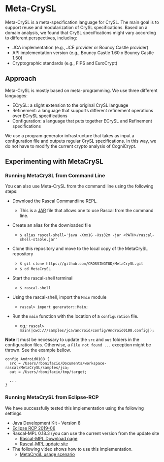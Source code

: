 # Meta-CrySL

Meta-CrySL is a meta-specification language for CrySL. The main goal is to support reuse and modularization of CrySL specifications. Based on a domain analysis, we found that CrySL specifications might vary according to different perspectives, including:

   * JCA implementation (e.g., JCE provider or Bouncy Castle provider)
   * API implementation version (e.g., Bouncy Castle 1.60 x Bouncy Castle 1.50)
   * Cryptographic standards (e.g., FIPS and EuroCrypt)
   
## Approach

Meta-CrySL is mostly based on meta-programming. We use three different languages: 

   * ECrySL: a slight extension to the original CrySL language
   * Refinement: a language that supports different refinement operations over ECrySL specifications
   * Configuration: a language that puts together ECrySL and Refinement specifications 

We use a program generator infrastructure that takes as input a configuration file and outputs regular CrySL specifications. In this way, we do not have to modify the current crypto analysis of CogniCrypt.

## Experimenting with MetaCrySL

### Running MetaCrySL from Command Line

You can also use Meta-CrySL from the command line using the following steps: 

   * Download the Rascal Commandline REPL.
      * This is a [JAR](https://update.rascal-mpl.org/console/rascal-shell-stable.jar) file that allows one to use Rascal from the command line. 

   * Create an alias for the downloaded file
      * `$ alias rascal-shell='java -Xmx1G -Xss32m -jar <PATH>/rascal-shell-stable.jar'`

   * Clone this repository and move to the local copy of the MetaCrySL repository
      * `$ git clone https://github.com/CROSSINGTUD/MetaCrySL.git`
      * `$ cd MetaCrySL` 

   * Start the rascal-shell terminal
      * `$ rascal-shell`

   * Using the rascal-shell, import the `Main` module
      * `rascal> import generator::Main;`

   * Run the `main` function with the location of a `configuration` file.
      * eg.: `rascal> main(|cwd:///samples/jca/android/config/Android0108.config|);` 

**Note** it must be necessary to update the `src` and `out` folders in the configuration files.
Otherwise, a `File not found ...` exception might be thrown. See the example bellow. 

```
config Android0108 {
  src = /Users/rbonifacio/Documents/workspace-rascal/MetaCrySL/samples/jca;
  out = /Users/rbonifacio/tmp/target;

  ...
}
```

### Running MetaCrySL from Eclipse-RCP

We have successfully tested this implementation using the following settings.

   * Java Development Kit - Version 8
   * [Eclipse RCP 2019-06](https://www.eclipse.org/downloads/packages/release/2019-06/r/eclipse-ide-rcp-and-rap-developers)
   * Rascal-MPL 0.18.3 (you can use the current version from the update site
      * [Rascal-MPL Download page](https://www.rascal-mpl.org/start/)
      * [Rascal-MPL update site](https://update.rascal-mpl.org/stable/)
   * The following video shows how to use this implementation.
      * [MetaCrySL usage scenario](https://youtu.be/PmYWK926RrM)
